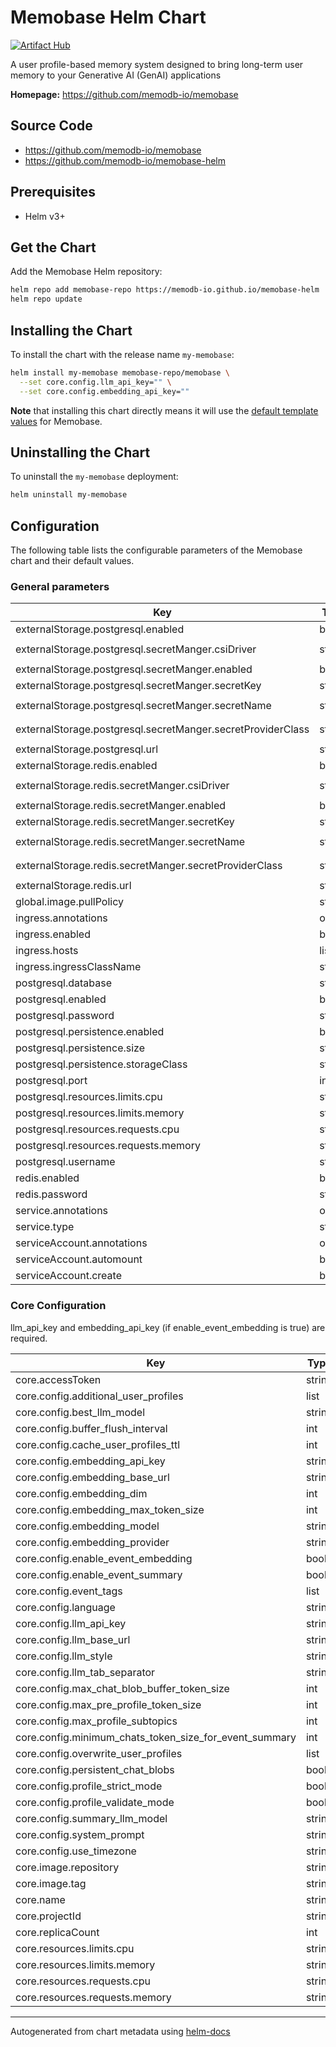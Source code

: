 # Memobase Helm Chart

[![Artifact Hub](https://img.shields.io/endpoint?url=https://artifacthub.io/badge/repository/memobase)](https://artifacthub.io/packages/search?repo=memobase)

A user profile-based memory system designed to bring long-term user memory to your Generative AI (GenAI) applications

**Homepage:** <https://github.com/memodb-io/memobase>

## Source Code

* <https://github.com/memodb-io/memobase>
* <https://github.com/memodb-io/memobase-helm>

## Prerequisites

- Helm v3+

## Get the Chart

Add the Memobase Helm repository:

```bash
helm repo add memobase-repo https://memodb-io.github.io/memobase-helm
helm repo update
```

## Installing the Chart

To install the chart with the release name `my-memobase`:

```bash
helm install my-memobase memobase-repo/memobase \
  --set core.config.llm_api_key="" \
  --set core.config.embedding_api_key=""
```

**Note** that installing this chart directly means it will use the [default template values](./values.yaml) for Memobase.

## Uninstalling the Chart

To uninstall the `my-memobase` deployment:

```bash
helm uninstall my-memobase
```

## Configuration

The following table lists the configurable parameters of the Memobase chart and their default values.

### General parameters

| Key | Type | Default | Description |
|-----|------|---------|-------------|
| externalStorage.postgresql.enabled | bool | `false` |  |
| externalStorage.postgresql.secretManger.csiDriver | string | `"secrets-store.csi.k8s.io"` |  |
| externalStorage.postgresql.secretManger.enabled | bool | `false` |  |
| externalStorage.postgresql.secretManger.secretKey | string | `"pg_url"` |  |
| externalStorage.postgresql.secretManger.secretName | string | `"memobase-storage-secrets"` |  |
| externalStorage.postgresql.secretManger.secretProviderClass | string | `"memobase-aws-secrets"` |  |
| externalStorage.postgresql.url | string | `""` |  |
| externalStorage.redis.enabled | bool | `false` |  |
| externalStorage.redis.secretManger.csiDriver | string | `"secrets-store.csi.k8s.io"` |  |
| externalStorage.redis.secretManger.enabled | bool | `false` |  |
| externalStorage.redis.secretManger.secretKey | string | `"redis_url"` |  |
| externalStorage.redis.secretManger.secretName | string | `"memobase-storage-secrets"` |  |
| externalStorage.redis.secretManger.secretProviderClass | string | `"memobase-aws-secrets"` |  |
| externalStorage.redis.url | string | `""` |  |
| global.image.pullPolicy | string | `"IfNotPresent"` |  |
| ingress.annotations | object | `{}` |  |
| ingress.enabled | bool | `false` |  |
| ingress.hosts | list | `[]` |  |
| ingress.ingressClassName | string | `""` |  |
| postgresql.database | string | `"memobase"` |  |
| postgresql.enabled | bool | `true` |  |
| postgresql.password | string | `"postgres"` |  |
| postgresql.persistence.enabled | bool | `false` |  |
| postgresql.persistence.size | string | `"1Gi"` |  |
| postgresql.persistence.storageClass | string | `""` |  |
| postgresql.port | int | `5432` |  |
| postgresql.resources.limits.cpu | string | `"500m"` |  |
| postgresql.resources.limits.memory | string | `"1Gi"` |  |
| postgresql.resources.requests.cpu | string | `"250m"` |  |
| postgresql.resources.requests.memory | string | `"256Mi"` |  |
| postgresql.username | string | `"postgres"` |  |
| redis.enabled | bool | `true` |  |
| redis.password | string | `"memobase"` |  |
| service.annotations | object | `{}` |  |
| service.type | string | `"ClusterIP"` |  |
| serviceAccount.annotations | object | `{}` |  |
| serviceAccount.automount | bool | `true` |  |
| serviceAccount.create | bool | `true` |  |

### Core Configuration

llm_api_key and embedding_api_key (if enable_event_embedding is true) are required.

| Key | Type | Default | Description |
|-----|------|---------|-------------|
| core.accessToken | string | `"token"` |  |
| core.config.additional_user_profiles | list | `[]` |  |
| core.config.best_llm_model | string | `"gpt-4o-mini"` |  |
| core.config.buffer_flush_interval | int | `3600` |  |
| core.config.cache_user_profiles_ttl | int | `1200` |  |
| core.config.embedding_api_key | string | `""` |  |
| core.config.embedding_base_url | string | `""` |  |
| core.config.embedding_dim | int | `1536` |  |
| core.config.embedding_max_token_size | int | `8192` |  |
| core.config.embedding_model | string | `"text-embedding-3-small"` |  |
| core.config.embedding_provider | string | `"openai"` |  |
| core.config.enable_event_embedding | bool | `true` |  |
| core.config.enable_event_summary | bool | `true` |  |
| core.config.event_tags | list | `[]` |  |
| core.config.language | string | `"en"` |  |
| core.config.llm_api_key | string | `""` |  |
| core.config.llm_base_url | string | `"https://api.openai.com/v1/"` |  |
| core.config.llm_style | string | `"openai"` |  |
| core.config.llm_tab_separator | string | `"::"` |  |
| core.config.max_chat_blob_buffer_token_size | int | `1024` |  |
| core.config.max_pre_profile_token_size | int | `128` |  |
| core.config.max_profile_subtopics | int | `15` |  |
| core.config.minimum_chats_token_size_for_event_summary | int | `256` |  |
| core.config.overwrite_user_profiles | list | `[]` |  |
| core.config.persistent_chat_blobs | bool | `false` |  |
| core.config.profile_strict_mode | bool | `false` |  |
| core.config.profile_validate_mode | bool | `true` |  |
| core.config.summary_llm_model | string | `""` |  |
| core.config.system_prompt | string | `""` |  |
| core.config.use_timezone | string | `""` |  |
| core.image.repository | string | `"ghcr.io/memodb-io/memobase"` |  |
| core.image.tag | string | `""` |  |
| core.name | string | `"memobase"` |  |
| core.projectId | string | `"memobase"` |  |
| core.replicaCount | int | `1` |  |
| core.resources.limits.cpu | string | `"500m"` |  |
| core.resources.limits.memory | string | `"1Gi"` |  |
| core.resources.requests.cpu | string | `"250m"` |  |
| core.resources.requests.memory | string | `"256Mi"` |  |

----------------------------------------------
Autogenerated from chart metadata using [helm-docs](https://github.com/norwoodj/helm-docs)
